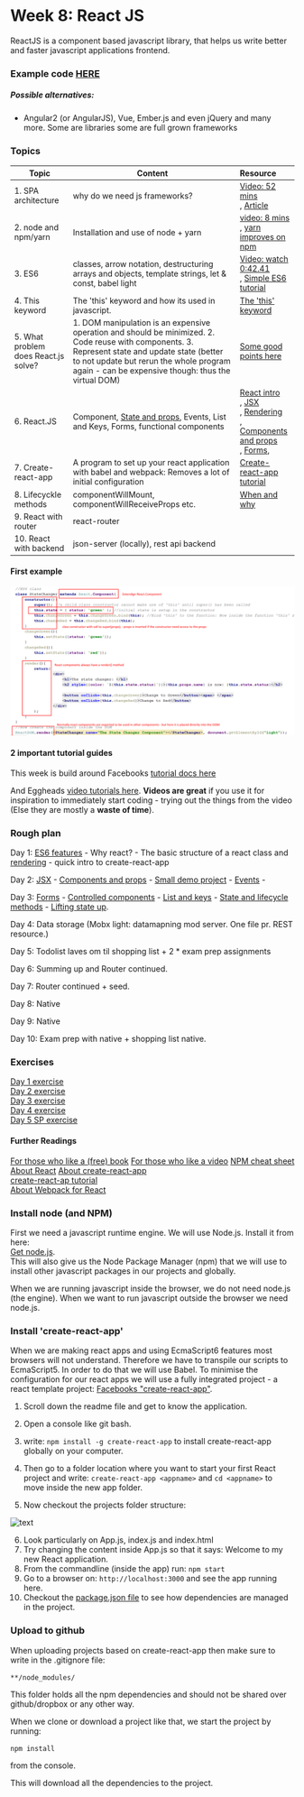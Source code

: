 # Week 8: React JS

ReactJS is a component based javascript library, that helps us write better and faster javascript applications frontend.

### Example code [HERE](https://github.com/HartmannDemoCode/Sem3)

##### Possible alternatives:

- Angular2 (or AngularJS), Vue, Ember.js and even jQuery and many more. Some are libraries some are full grown frameworks

### Topics
| Topic                                | Content                                  | Resource                                 |
| ------------------------------------ | ---------------------------------------- | :--------------------------------------- |
| 1. SPA architecture                  | why do we need js frameworks?            | [Video: 52 mins](https://www.youtube.com/watch?v=vXjVFPosQHw)<br/>,          [Article](https://blog.poki.com/front-end-walkthrough-building-a-single-page-application-from-scratch-d47c35fdc830) |
| 2. node and npm/yarn                 | Installation and use of node + yarn      | [video: 8 mins](https://www.youtube.com/watch?v=7n467QmiANM)<br/>,          [yarn improves on npm](https://scotch.io/tutorials/yarn-package-manager-an-improvement-over-npm#toc-installing-yarn) |
| 3. ES6                               | classes, arrow notation, destructuring arrays and objects, template strings, let & const, babel light | [Video: watch 0:42.41](https://www.youtube.com/watch?v=hO7mzO83N1Q)<br/>,  [Simple ES6 tutorial](http://qnimate.com/post-series/ecmascript-6-complete-tutorial/) |
| 4. This keyword                      | The 'this' keyword and how its used in javascript. | [The 'this' keyword](http://reactkungfu.com/2015/07/why-and-how-to-bind-methods-in-your-react-component-classes/) |
| 5. What problem does React.js solve? | 1. DOM manipulation is an expensive operation and should be minimized.  2. Code reuse with components.    3. Represent state and update state (better to not update but rerun the whole program again - can be expensive though: thus the virtual DOM) | [Some good points here](https://www.quora.com/What-does-react-js-try-to-solve-Can-you-provide-a-practical-example) |
| 6. React.JS                          | Component, [State and props](demo/propsDemo), Events, List and Keys, Forms, functional components | [React intro](https://reactjs.org/docs/hello-world.html)<br/>,   [JSX](https://reactjs.org/docs/introducing-jsx.html)<br/>,      [Rendering](https://reactjs.org/docs/rendering-elements.html)<br/>,  [Components and props](https://reactjs.org/docs/components-and-props.html)</br>, [Forms](https://reactjs.org/docs/forms.html), |
| 7. Create-react-app                  | A program to set up your react application with babel and webpack: Removes a lot of initial configuration | [Create-react-app tutorial](https://medium.com/@diamondgfx/learning-react-with-create-react-app-part-1-a12e1833fdc) |
| 8. Lifecyckle methods                | componentWillMount, componentWillReceiveProps etc. | [When and why](https://engineering.musefind.com/react-lifecycle-methods-how-and-when-to-use-them-2111a1b692b1) |
| 9. React with router                 | react-router                             |                                          |
| 10. React with backend               | json-server (locally), rest api backend  |                                          |

#### First example

![](exercises/Ex1/ExplanationForX1.png)



#### 2 important tutorial guides

This week is build around Facebooks [tutorial docs here](https://reactjs.org/docs/hello-world.html)

And Eggheads [video tutorials here](https://egghead.io/lessons/react-react-fundamentals-development-environment-setup). **Videos are great** if you use it for inspiration to immediately start coding - trying out the things from the video (Else they are mostly a **waste of time**).

### Rough plan

Day 1: [ES6 features](http://qnimate.com/post-series/ecmascript-6-complete-tutorial/) - Why react? - The basic structure of a react class and [rendering](https://reactjs.org/docs/rendering-elements.html) - quick intro to create-react-app

Day 2: [JSX](https://reactjs.org/docs/introducing-jsx.html) - [Components and props](https://reactjs.org/docs/components-and-props.html) - [Small demo project](/demo/propsDemo) - [Events](https://reactjs.org/docs/handling-events.html) - 

Day 3: [Forms](https://reactjs.org/docs/forms.html) - [Controlled components](https://reactjs.org/docs/forms.html#controlled-components) - [List and keys](https://reactjs.org/docs/lists-and-keys.html) - [State and lifecycle methods](https://reactjs.org/docs/state-and-lifecycle.html) - [Lifting state up](https://reactjs.org/docs/lifting-state-up.html).

Day 4: Data storage (Mobx light: datamapning mod server. One file pr. REST resource.) 

Day 5: Todolist laves om til shopping list + 2 * exam prep assignments

Day 6: Summing up and Router continued.

Day 7: Router continued + seed.

Day 8: Native

Day 9: Native

Day 10: Exam prep with native + shopping list native.



### Exercises

[Day 1 exercise](https://docs.google.com/document/d/1mCDQgNCKxZwO6cx2FyhwK6-srgZCVVvYCTFGXglrhpg/edit?usp=sharing)   
[Day 2 exercise](https://docs.google.com/document/d/1OGHsWR8gvubw4R64GBEQqkiPxZutxmWFsd7Ac5z0ygg/edit?usp=sharing)   
[Day 3 exercise](https://docs.google.com/document/d/15oxKKJXSJ1uju8wmRJNXnSE2QuegfwL-Rm3dmtBOhfw/edit?usp=sharing)   
[Day 4 exercise](https://docs.google.com/document/d/1cKgFbuaoCV3J001uxSFLe7iw6gfDOIhuQKGG0hfWze4/edit?usp=sharing)   
[Day 5 SP exercise](https://docs.google.com/document/d/11s2j4S8jpg0X41ARuxC3jgkvD5ikKL8FOqoCBVNNspI/edit?usp=sharing)     

#### Further Readings

[For those who like a (free) book](https://leanpub.com/the-road-to-learn-react)
[For those who like a video](https://egghead.io/lessons/react-react-fundamentals-development-environment-setup) 
[NPM cheat sheet](study/npm_cheat_sheet.md) 
[About React](https://facebook.github.io/react/)
[About create-react-app](https://github.com/facebookincubator/create-react-app#getting-started)  
[create-react-ap tutorial](https://medium.com/@diamondgfx/learning-react-with-create-react-app-part-1-a12e1833fdc)  
[About Webpack for React](http://www.pro-react.com/materials/appendixA/)

### Install node (and NPM)

First we need a javascript runtime engine. We will use Node.js. Install it from here:  
[Get node.js](https://nodejs.org/en/).   
This will also give us the Node Package Manager (npm) that we will use to install other javascript packages in our projects and globally.

When we are running javascript inside the browser, we do not need node.js (the engine). When we want to run javascript outside the browser we need node.js.

### Install 'create-react-app'

When we are making react apps and using EcmaScript6 features most browsers will not understand. Therefore we have to transpile our scripts to EcmaScript5. In order to do that we will use Babel. To minimise the configuration for our react apps we will use a fully integrated project - a react template project: [Facebooks "create-react-app"](https://github.com/facebookincubator/create-react-app#getting-started).   

1. Scroll down the readme file and get to know the application.

2. Open a console like git bash.

3. write: `npm install -g create-react-app` to install create-react-app globally on your computer.    

4. Then go to a folder location where you want to start your first React project and write: `create-react-app <appname>` and `cd <appname>` to move inside the new app folder.

5. Now checkout the projects folder structure:  

![text](img/folderstructure.png)   

6. Look particularly on App.js, index.js and index.html  
7. Try changing the content inside App.js so that it says: Welcome to my new React application.
8. From the commandline (inside the app) run: `npm start`  
9. Go to a browser on: `http://localhost:3000` and see the app running here.  
10. Checkout the [package.json file](https://github.com/facebookincubator/create-react-app/blob/master/package.json) to see how dependencies are managed in the project.  

### Upload to github

When uploading projects based on create-react-app then make sure to write in the .gitignore file:

```
**/node_modules/
```

This folder holds all the npm dependencies and should not be shared over github/dropbox or any other way.

When we clone or download a project like that, we start the project by running:

```
npm install
```

from the console. 

This will download all the dependencies to the project.
